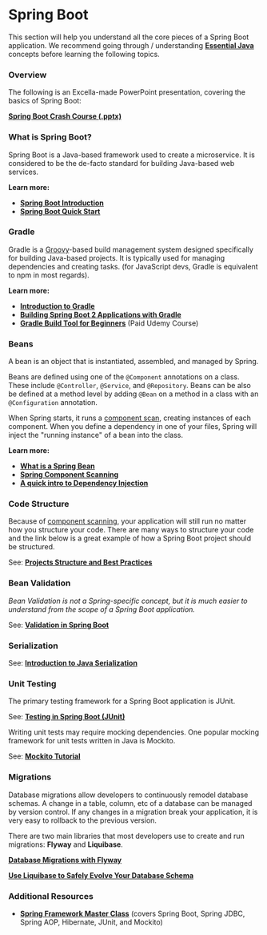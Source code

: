 # Spring Boot

This section will help you understand all the core pieces of a Spring Boot application. We recommend going through / understanding **[Essential Java](java.md)** concepts before learning the following topics.

### Overview
The following is an Excella-made PowerPoint presentation, covering the basics of Spring Boot:

**[Spring Boot Crash Course (.pptx)](assets/presentations/Spring_Boot_CC.pptx)** 

### What is Spring Boot?

Spring Boot is a Java-based framework used to create a microservice. It is considered to be the de-facto standard for building Java-based web services.

**Learn more:**

* **[Spring Boot Introduction](https://www.tutorialspoint.com/spring_boot/spring_boot_introduction)**
* **[Spring Boot Quick Start](https://www.tutorialspoint.com/spring_boot/spring_boot_quick_start.htm)**

### Gradle

Gradle is a [Groovy](https://groovy-lang.org)-based build management system designed specifically for building Java-based projects. It is typically used for managing dependencies and creating tasks. (for JavaScript devs, Gradle is equivalent to npm in most regards).

**Learn more:**

* **[Introduction to Gradle](https://www.baeldung.com/gradle)**
* **[Building Spring Boot 2 Applications with Gradle](https://guides.gradle.org/building-spring-boot-2-projects-with-gradle/)**
* **[Gradle Build Tool for Beginners](https://www.udemy.com/gradle-build-tool-learn-from-scratch/)** (Paid Udemy Course)

### Beans

A bean is an object that is instantiated, assembled, and managed by Spring. 

Beans are defined using one of the `@Component` annotations on a class. These include `@Controller`, `@Service`, and `@Repository`. Beans can be also be defined at a method level by adding `@Bean` on a method in a class with an `@Configuration` annotation.

When Spring starts, it runs a [component scan](https://www.baeldung.com/spring-component-scanning), creating instances of each component. When you define a dependency in one of your files, Spring will inject the "running instance" of a bean into the class.

**Learn more:**

* **[What is a Spring Bean](https://www.baeldung.com/spring-bean)**
* **[Spring Component Scanning](https://www.baeldung.com/spring-component-scanning)**
* **[A quick intro to Dependency Injection](https://www.freecodecamp.org/news/a-quick-intro-to-dependency-injection-what-it-is-and-when-to-use-it-7578c84fa88f/)**

### Code Structure

Because of [component scanning](https://www.baeldung.com/spring-component-scanning), your application will still run no matter how you structure your code. There are many ways to structure your code and the link below is a great example of how a Spring Boot project should be structured.

See: **[Projects Structure and Best Practices](https://medium.com/the-resonant-web/spring-boot-2-0-project-structure-and-best-practices-part-2-7137bdcba7d3)**


### Bean Validation 

*Bean Validation is not a Spring-specific concept, but it is much easier to understand from the scope of a Spring Boot application.*

See: **[Validation in Spring Boot](https://www.baeldung.com/spring-boot-bean-validation)**

### Serialization

See: **[Introduction to Java Serialization](https://www.baeldung.com/java-serialization)**

### Unit Testing

The primary testing framework for a Spring Boot application is JUnit.

See: **[Testing in Spring Boot (JUnit)](https://www.baeldung.com/spring-boot-testing)**

Writing unit tests may require mocking dependencies. One popular mocking framework for unit tests written in Java is Mockito.

See: **[Mockito Tutorial](https://www.baeldung.com/mockito-series)**

### Migrations

Database migrations allow developers to continuously remodel database schemas. A change in a table, column, etc of a database can be managed by version control. If any changes in a migration break your application, it is very easy to rollback to the previous version.

There are two main libraries that most developers use to create and run migrations: **Flyway** and **Liquibase**.

**[Database Migrations with Flyway](https://www.baeldung.com/database-migrations-with-flyway)**

**[Use Liquibase to Safely Evolve Your Database Schema](https://www.baeldung.com/liquibase-refactor-schema-of-java-app)**

### Additional Resources

* **[Spring Framework Master Class](https://www.udemy.com/spring-tutorial-for-beginners/)** (covers Spring Boot, Spring JDBC, Spring AOP, Hibernate, JUnit, and Mockito)
